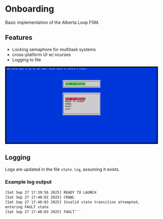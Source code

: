 # Onboarding

Basic implementation of the Alberta Loop FSM.

## Features

- Locking semaphore for multitask systems
- cross-platform UI w/ ncurses
- Logging to file

![A screenshot of the onboarding process](onboarding.png)

## Logging

Logs are updated in the file `state.log`, assuming it exists.

### Example log output

```
[Sat Sep 27 17:39:56 2025] READY TO LAUNCH
[Sat Sep 27 17:40:02 2025] CRAWL
[Sat Sep 27 17:40:03 2025] Invalid state transition attempted, entering FAULT state
[Sat Sep 27 17:40:03 2025] FAULT```

